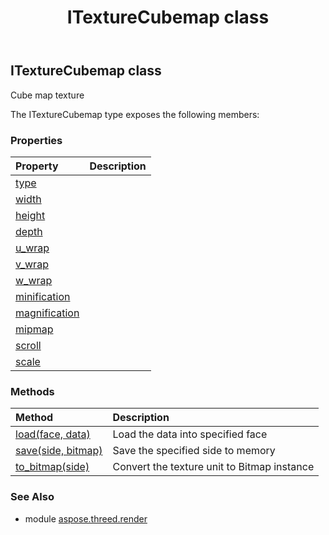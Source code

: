 ﻿---
title: ITextureCubemap class
second_title: Aspose.3D for Python via .NET API References
description: 
type: docs
weight: 170
url: /python-net/aspose.threed.render/itexturecubemap/
is_root: false
---

## ITextureCubemap class

Cube map texture



The ITextureCubemap type exposes the following members:

### Properties
| Property | Description |
| :- | :- |
| [type](/3d/python-net/aspose.threed.render/itexturecubemap/type) |  |
| [width](/3d/python-net/aspose.threed.render/itexturecubemap/width) |  |
| [height](/3d/python-net/aspose.threed.render/itexturecubemap/height) |  |
| [depth](/3d/python-net/aspose.threed.render/itexturecubemap/depth) |  |
| [u_wrap](/3d/python-net/aspose.threed.render/itexturecubemap/u_wrap) |  |
| [v_wrap](/3d/python-net/aspose.threed.render/itexturecubemap/v_wrap) |  |
| [w_wrap](/3d/python-net/aspose.threed.render/itexturecubemap/w_wrap) |  |
| [minification](/3d/python-net/aspose.threed.render/itexturecubemap/minification) |  |
| [magnification](/3d/python-net/aspose.threed.render/itexturecubemap/magnification) |  |
| [mipmap](/3d/python-net/aspose.threed.render/itexturecubemap/mipmap) |  |
| [scroll](/3d/python-net/aspose.threed.render/itexturecubemap/scroll) |  |
| [scale](/3d/python-net/aspose.threed.render/itexturecubemap/scale) |  |


### Methods
| Method | Description |
| :- | :- |
| [load(face, data)](/3d/python-net/aspose.threed.render/itexturecubemap/load/#CubeFace-TextureData) | Load the data into specified face |
| [save(side, bitmap)](/3d/python-net/aspose.threed.render/itexturecubemap/save/#CubeFace-System.Drawing.Bitmap) | Save the specified side to memory |
| [to_bitmap(side)](/3d/python-net/aspose.threed.render/itexturecubemap/to_bitmap/#CubeFace) | Convert the texture unit to Bitmap instance |


### See Also

* module [aspose.threed.render](../)
